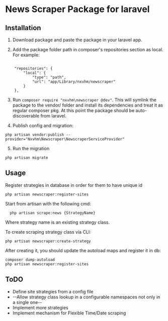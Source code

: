 # News Scraper Package for laravel

## Installation

1. Download package and paste the package in your laravel app.

2. Add the package folder path  in composer's repositories section as local. For example:
```

    "repositories": {
        "local": {
            "type": "path",
            "url": "app/Library/nxvhm/newscraper"
        }
    },

```
3. Run ``composer require "nxvhm\newscraper @dev"``. This will symlink the package to the vendor/ folder and install its dependencies and treat it as regular composer pkg.
At this point the package should be auto-discoverable from laravel.

4. Publish config and migration:
```
php artisan vendor:publish --provider="Nxvhm\Newscraper\NewscraperServiceProvider"
```
5. Run the migration
```
php artisan migrate
```


## Usage
Register strategies in database in order for them to have unique id
```
php artisan newscraper:register-sites
```

Start from artisan with the following cmd:               
```
  php artisan scrape:news {StrategyName}
```
Where strategy name is an existing strategy class.                         

To create scraping strategy class via CLI:
```
php artisan newscraper:create-strategy
```
After creating it, you should update the autoload maps and register it in db:
```
composer dump-autoload
php artisan newscraper:register-sites
```

## ToDO

* Define site strategies from a config file
* --Allow strategy class lookup in a configurable namespaces not only in a single one-- 
* Implement more strategies
* Implement mechanism for Flexible Time/Date scraping 
